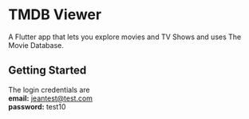 # TMDB Viewer

A Flutter app that lets you explore movies and TV Shows and uses The Movie Database.

## Getting Started

The login credentials are<br>
**email:** jeantest@test.com<br>
**password:** test10
